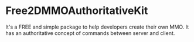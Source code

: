 # Free2DMMOAuthoritativeKit
It's a FREE and simple package to help developers create their own MMO. It has an authoritative concept of commands between server and client.
